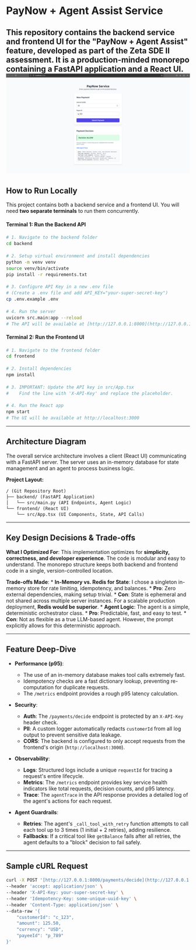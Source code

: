 # PayNow + Agent Assist Service

This repository contains the backend service and frontend UI for the "PayNow + Agent Assist" feature, developed as part of the Zeta SDE II assessment. It is a production-minded monorepo containing a FastAPI application and a React UI.
![ss](image.png)
---

## How to Run Locally

This project contains both a backend service and a frontend UI. You will need **two separate terminals** to run them concurrently.

#### **Terminal 1: Run the Backend API**
```bash
# 1. Navigate to the backend folder
cd backend

# 2. Setup virtual environment and install dependencies
python -m venv venv
source venv/bin/activate
pip install -r requirements.txt

# 3. Configure API Key in a new .env file
# (Create a .env file and add API_KEY="your-super-secret-key")
cp .env.example .env

# 4. Run the server
uvicorn src.main:app --reload
# The API will be available at [http://127.0.0.1:8000](http://127.0.0.1:8000)
```

#### **Terminal 2: Run the Frontend UI**
```bash
# 1. Navigate to the frontend folder
cd frontend

# 2. Install dependencies
npm install

# 3. IMPORTANT: Update the API key in src/App.tsx
#    Find the line with 'X-API-Key' and replace the placeholder.

# 4. Run the React app
npm start
# The UI will be available at http://localhost:3000
```

---

## Architecture Diagram

The overall service architecture involves a client (React UI) communicating with a FastAPI server. The server uses an in-memory database for state management and an agent to process business logic.

**Project Layout:**
```
/ (Git Repository Root)
├── backend/ (FastAPI Application)
│   └── src/main.py (API Endpoints, Agent Logic)
└── frontend/ (React UI)
    └── src/App.tsx (UI Components, State, API Calls)
```

---

## Key Design Decisions & Trade-offs

**What I Optimized For**: This implementation optimizes for **simplicity, correctness, and developer experience**. The code is modular and easy to understand. The monorepo structure keeps both backend and frontend code in a single, version-controlled location.

**Trade-offs Made**:
    * **In-Memory vs. Redis for State**: I chose a singleton in-memory store for rate limiting, idempotency, and balances.
        * **Pro**: Zero external dependencies, making setup trivial.
        * **Con**: State is ephemeral and not shared across multiple server instances. For a scalable production deployment, **Redis would be superior**.
    * **Agent Logic**: The agent is a simple, deterministic orchestrator class.
        * **Pro**: Predictable, fast, and easy to test.
        * **Con**: Not as flexible as a true LLM-based agent. However, the prompt explicitly allows for this deterministic approach.

---

## Feature Deep-Dive

* **Performance (p95)**:
    * The use of an in-memory database makes tool calls extremely fast.
    * Idempotency checks are a fast dictionary lookup, preventing re-computation for duplicate requests.
    * The `/metrics` endpoint provides a rough p95 latency calculation.

* **Security**:
    * **Auth**: The `/payments/decide` endpoint is protected by an `X-API-Key` header check.
    * **PII**: A custom logger automatically redacts `customerId` from all log output to prevent sensitive data leakage.
    * **CORS**: The backend is configured to only accept requests from the frontend's origin (`http://localhost:3000`).

* **Observability**:
    * **Logs**: Structured logs include a unique `requestId` for tracing a request's entire lifecycle.
    * **Metrics**: The `/metrics` endpoint provides key service health indicators like total requests, decision counts, and p95 latency.
    * **Trace**: The `agentTrace` in the API response provides a detailed log of the agent's actions for each request.

* **Agent Guardrails**:
    * **Retries**: The agent's `_call_tool_with_retry` function attempts to call each tool up to 3 times (1 initial + 2 retries), adding resilience.
    * **Fallbacks**: If a critical tool like `getBalance` fails after all retries, the agent defaults to a "block" decision to fail safely.

---

## Sample cURL Request

```bash
curl -X POST '[http://127.0.0.1:8000/payments/decide](http://127.0.0.1:8000/payments/decide)' \
--header 'accept: application/json' \
--header 'X-API-Key: your-super-secret-key' \
--header 'Idempotency-Key: some-unique-uuid-key' \
--header 'Content-Type: application/json' \
--data-raw '{
    "customerId": "c_123",
    "amount": 125.50,
    "currency": "USD",
    "payeeId": "p_789"
}'
```
